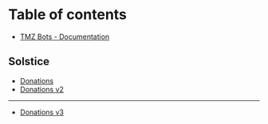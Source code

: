 # Table of contents

* [TMZ Bots - Documentation](README.md)

## Solstice

* [Donations](solstice/donations.md)
* [Donations v2](solstice/donations-v2.md)

***

* [Donations v3](donations-v3.md)
